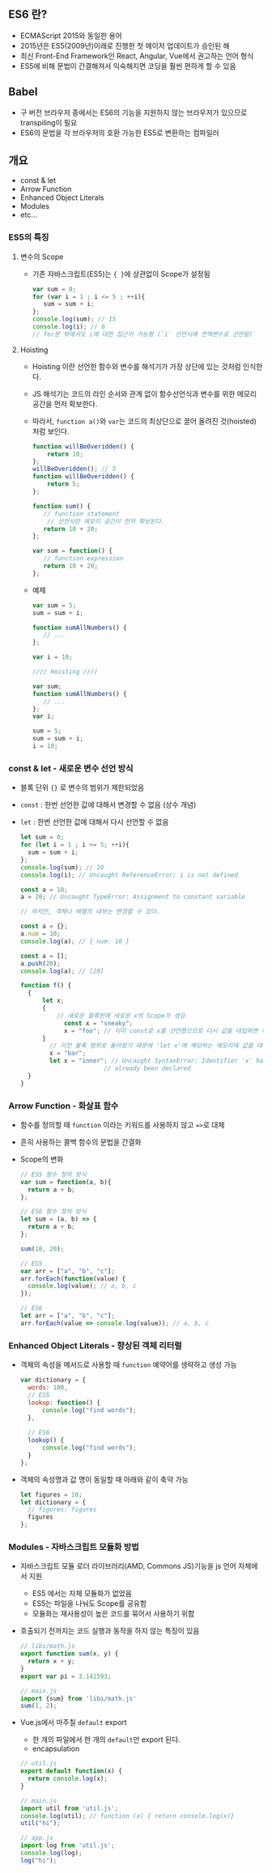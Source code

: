 ## ES6 란?

- ECMAScript 2015와 동일한 용어
- 2015년은 ES5(2009년)이래로 진행한 첫 메이저 업데이트가 승인된 해
- 최신 Front-End Framework인 React, Angular, Vue에서 권고하는 언어 형식
- ES5에 비해 문법이 간결해져서 익숙해지면 코딩을 훨씬 편하게 할 수 있음



## Babel

- 구 버전 브라우저 중에서는 ES6의 기능을 지원하지 않는 브라우저가 있으므로 transpiling이 필요
- ES6의 문법을 각 브라우저의 호환 가능한 ES5로 변환하는 컴파일러



## 개요 

- const  & let
- Arrow Function
- Enhanced Object Literals
- Modules
- etc...



### ES5의 특징

1. 변수의 Scope

   - 기존 자바스크립트(ES5)는 `{ }`에 상관없이 Scope가 설정됨

     ```javascript
     var sum = 0;
     for (var i = 1 ; i <= 5 ; ++i){
     	sum = sum + i;
     };
     console.log(sum); // 15
     console.log(i); // 6
     // for문 밖에서도 i에 대한 접근이 가능함 (`i` 선언시에 전역변수로 선언됨)
     ```

2. Hoisting

   - Hoisting 이란 선언한 함수와 변수를 해석기가 가장 상단에 있는 것처럼 인식한다.

   - JS 해석기는 코드의 라인 순서와 관계 없이 함수선언식과 변수를 위한 메모리 공간을 먼저 확보한다.

   - 따라서, `function a()`와 `var`는 코드의 최상단으로 끌어 올려진 것(hoisted) 처럼 보인다.

     ``` javascript
     function willBeOveridden() {
         return 10;
     };
     willBeOveridden(); // 5
     function willBeOveridden() {
         return 5;
     };
     ```

     ```javascript
     function sum() {
     	// function statement
         // 선언식만 메모리 공간이 먼저 확보된다.
     	return 10 + 20;
     };
     
     var sum = function() {
     	// function expression
     	return 10 + 20;
     };
     ```

   - 예제

     ```javascript
     var sum = 5;
     sum = sum + i;
     
     function sumAllNumbers() {
     	// ...
     };
     
     var i = 10;
     
     //// Hoisting ////
     
     var sum;
     function sumAllNumbers() {
     	// ...
     };
     var i;
     
     sum = 5;
     sum = sum + i;
     i = 10;
     ```

     

### const & let - 새로운 변수 선언 방식

- 블록 단위 `{}` 로 변수의 범위가 제한되었음

- `const` : 한번 선언한 값에 대해서 변경할 수 없음 (상수 개념)

- `let` : 한번 선언한 값에 대해서 다시 선언할 수 없음

  ```javascript
  let sum = 0;
  for (let i = 1 ; i <= 5; ++i){
  	sum = sum + i;
  };
  console.log(sum); // 10
  console.log(i); // Uncaught ReferenceError: i is not defined
  ```

  ```javascript
  const a = 10;
  a = 20; // Uncaught TypeError: Assignment to constant variable
  
  // 하지만, 객체나 배열의 내부는 변경할 수 있다.
  
  const a = {};
  a.num = 10;
  console.log(a); // { num: 10 }
  
  const a = [];
  a.push(20);
  console.log(a); // [20]
  ```

  ```javascript
  function f() {
  	{
  		let x;
  		{
  			// 새로운 블록안에 새로운 x의 Scope가 생김
              const x = "sneaky";
              x = "foo"; // 이미 const로 x를 선언했으므로 다시 값을 대입하면 에러
  		}
          // 이전 블록 범위로 돌아왔기 때문에 'let x'에 해당하는 메모리에 값을 대입
          x = "bar";
          let x = "inner"; // Uncaught SyntaxError: Identifier 'x' has 	
          				 // already been declared
  	}
  }
  ```

  

### Arrow Function - 화살표 함수

- 함수를 정의할 때 `function` 이라는 키워드를 사용하지 않고 `=>`로 대체

- 흔히 사용하는 콜백 함수의 문법을 간결화

- Scope의 변화

  ```javascript
  // ES5 함수 정의 방식
  var sum = function(a, b){
  	return a + b;
  };
  
  // ES6 함수 정의 방식
  let sum = (a, b) => {
  	return a + b;
  };
  
  sum(10, 20);
  ```

  ```javascript
  // ES5
  var arr = ["a", "b", "c"];
  arr.forEach(function(value) {
  	console.log(value); // a, b, c
  });
  
  // ES6
  let arr = ["a", "b", "c"];
  arr.forEach(value => console.log(value)); // a, b, c
  ```



### Enhanced Object Literals - 향상된 객체 리터럴

- 객체의 속성을 메서드로 사용할 때 `function` 예약어를 생략하고 생성 가능

  ```javascript
  var dictionary = {
  	words: 100,
  	// ES5
  	lookup: function() {
  		console.log("find words");
  	},
  	
  	// ES6
  	lookup() {
  		console.log("find words");
  	}
  };
  ```

- 객체의 속성명과 값 명이 동일할 때 아래와 같이 축약 가능

  ```javascript
  let figures = 10;
  let dictionary = {
  	// figures: figures
  	figures
  };
  ```



### Modules - 자바스크립트 모듈화 방법

- 자바스크립트 모듈 로더 라이브러리(AMD, Commons JS)기능을 js 언어 자체에서 지원

  - ES5 에서는 자체 모듈화가 없었음
  - ES5는 파일을 나눠도 Scope를 공유함
  - 모듈화는 재사용성이 높은 코드를 묶어서 사용하기 위함

- 호출되기 전까지는 코드 실행과 동작을 하지 않는 특징이 있음

  ```javascript
  // libs/math.js
  export function sum(x, y) {
  	return x + y;
  }
  export var pi = 3.141593;
  
  // main.js
  import {sum} from 'libs/math.js'
  sum(1, 2);
  ```

- Vue.js에서 마주칠 `default` export

  - 한 개의 파일에서 한 개의 `default`만 export 된다.
  - encapsulation

  ```javascript
  // util.js
  export default function(x) {
  	return console.log(x);
  }
  
  // main.js
  import util from 'util.js';
  console.log(util); // function (x) { return console.log(x)}
  util("hi");
  
  // app.js
  import log from 'util.js';
  console.log(log);
  log("hi");
  ```